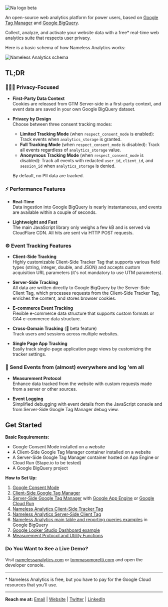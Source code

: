 ![Na logo beta](https://github.com/tommasomoretti/nameless-analytics/assets/29273232/7d4ded5e-4b79-46a2-b089-03997724fd10)

An open-source web analytics platform for power users, based on [Google Tag Manager](https://marketingplatform.google.com/intl/it/about/tag-manager/) and [Google BigQuery](https://cloud.google.com/bigquery).

Collect, analyze, and activate your website data with a free* real-time web analytics suite that respects user privacy.

Here is a basic schema of how Nameless Analytics works:

![Nameless Analytics schema](https://github.com/user-attachments/assets/1489c365-ce6e-4109-97e2-91b0debdc91e)

## TL;DR

### 🕵🏻‍♂️ Privacy-Focused

- **First-Party Data Context**\
  Cookies are released from GTM Server-side in a first-party context, and event data are saved in your own Google BigQuery dataset.

- **Privacy by Design**\
  Choose between three consent tracking modes:
  - **Limited Tracking Mode** (when `respect_consent_mode` is enabled): Track events when `analytics_storage` is granted.
  - **Full Tracking Mode** (when `respect_consent_mode` is disabled): Track all events regardless of `analytics_storage` value.
  - **Anonymous Tracking Mode** (when `respect_consent_mode` is disabled): Track all events with redacted `user_id`, `client_id`, and `session_id` when `analytics_storage` is denied.

  By default, no PII data are tracked.

### ⚡️ Performance Features

- **Real-Time**\
  Data ingestion into Google BigQuery is nearly instantaneous, and events are available within a couple of seconds.

- **Lightweight and Fast**\
  The main JavaScript library only weighs a few kB and is served via CloudFlare CDN. All hits are sent via HTTP POST requests.

### ⚙ Event Tracking Features

- **Client-Side Tracking**\
  Highly customizable Client-Side Tracker Tag that supports various field types (string, integer, double, and JSON) and accepts custom acquisition URL parameters (it's not mandatory to use UTM parameters).

- **Server-Side Tracking**\
  All data are written directly to Google BigQuery by the Server-Side Client Tag, which processes requests from the Client-Side Tracker Tag, enriches the content, and stores browser cookies.

- **E-commerce Event Tracking**\
  Flexible e-commerce data structure that supports custom formats or GA4 e-commerce data structure.

- **Cross-Domain Tracking** (🚧 beta feature)\
  Track users and sessions across multiple websites.

- **Single Page App Tracking**\
  Easily track single-page application page views by customizing the tracker settings.

### 🚀 Send Events from (almost) everywhere and log 'em all

- **Measurement Protocol**\
  Enhance data tracked from the website with custom requests made from a server or other sources.

- **Event Logging**\
  Simplified debugging with event details from the JavaScript console and from Server-Side Google Tag Manager debug view.

## Get Started

**Basic Requirements:**

- Google Consent Mode installed on a website
- A Client-Side Google Tag Manager container installed on a website
- A Server-Side Google Tag Manager container hosted on App Engine or Cloud Run (Stape.io to be tested)
- A Google BigQuery project

**How to Set Up:**

1. [Google Consent Mode](https://developers.google.com/tag-platform/security/guides/consent?hl=en&consentmode=advanced)
2. [Client-Side Google Tag Manager](https://support.google.com/tagmanager/answer/14842164)
3. [Server-Side Google Tag Manager](https://developers.google.com/tag-platform/tag-manager/server-side) with [Google App Engine](https://developers.google.com/tag-platform/tag-manager/server-side/app-engine-setup) or [Google Cloud Run](https://developers.google.com/tag-platform/tag-manager/server-side/cloud-run-setup-guide)
4. [Nameless Analytics Client-Side Tracker Tag](https://github.com/tommasomoretti/nameless-analytics-client-tag)
5. [Nameless Analytics Server-Side Client Tag](https://github.com/tommasomoretti/nameless-analytics-server-tag)
6. [Nameless Analytics main table and reporting queries examples](https://github.com/tommasomoretti/nameless-analytics-queries) in Google BigQuery
7. [Google Looker Studio Dashboard example](https://lookerstudio.google.com/reporting/d4a86b2c-417d-4d4d-9ac5-281dca9d1abe/page/HPxxD)
8. [Measurement Protocol and Utility Functions](https://github.com/tommasomoretti/nameless-analytics-measurement-protocol-and-utility-functions)

### Do You Want to See a Live Demo?

Visit [namelessanalytics.com](https://namelessanalytics.com?utm_source=github.com&utm_medium=referral&utm_campaign=nameless_analytics) or [tommasomoretti.com](https://tommasomoretti.com?utm_source=github.com&utm_medium=referral&utm_campaign=nameless_analytics) and open the developer console.

---

\* Nameless Analytics is free, but you have to pay for the Google Cloud resources that you'll use.

---

**Reach me at:** [Email](mailto:hello@tommasomoretti.com) | [Website](https://tommasomoretti.com/?utm_source=github.com&utm_medium=referral&utm_campaign=nameless_analytics) | [Twitter](https://twitter.com/tommoretti88) | [LinkedIn](https://www.linkedin.com/in/tommasomoretti/)
